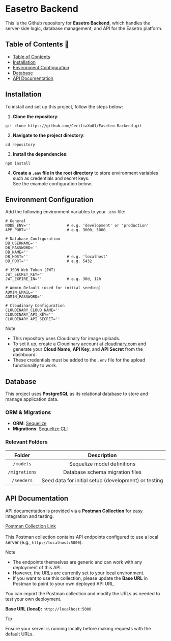 # Easetro Backend
This is the Github repository for **Easetro Backend**, which handles the server-side logic, database management, and API for the Easetro platform.

## Table of Contents :bookmark_tabs:
- [Table of Contents](#table-of-contents-bookmark_tabs)
- [Installation](#installation)
- [Environment Configuration](#environment-configuration)
- [Database](#database)
- [API Documentation](#api-documentation)

## Installation 
To install and set up this project, follow the steps below:
1. **Clone the repository**:
```
git clone https://github.com/CeciliaXu01/Easetro-Backend.git
```
2. **Navigate to the project directory**:
```
cd repository
```
3. **Install the dependencies**:
```
npm install
```
4. **Create a `.env` file in the root directory** to store environment variables such as credentials and secret keys.\
See the example configuration below.

## Environment Configuration
Add the following environment variables to your `.env` file:
```
# General
NODE_ENV=''                # e.g. 'development' or 'production'
APP_PORT=''                # e.g. 3000, 5000

# Database Configuration
DB_USERNAME=''             
DB_PASSWORD=''
DB_NAME=''
DB_HOST=''                 # e.g. 'localhost'
DB_PORT=''                 # e.g. 5432

# JSON Web Token (JWT)
JWT_SECRET_KEY=''
JWT_EXPIRE_IN=''           # e.g. 30d, 12h

# Admin Default (used for initial seeding)
ADMIN_EMAIL=''
ADMIN_PASSWORD=''

# Cloudinary Configuration
CLOUDINARY_CLOUD_NAME=''
CLOUDINARY_API_KEY=''
CLOUDINARY_API_SECRET=''
```
>[!NOTE]
> - This repository uses Cloudinary for image uploads.
> - To set it up, create a Cloudinary account at [cloudinary.com](https://cloudinary.com/) and generate your **Cloud Name**, **API Key**, and **API Secret** from the dashboard.
> - These credentials must be added to the `.env` file for the upload functionality to work.  

## Database 
This project uses **PostgreSQL** as its relational database to store and manage application data.

### ORM & Migrations
- **ORM**: [Sequelize](https://sequelize.org/)
- **Migrations**: [Sequelize CLI](https://sequelize.org/docs/v6/other-topics/migrations/)

### Relevant Folders
|Folder|Description|
| :---: | :---: |
|`/models`|Sequelize model definitions|
|`/migrations`|Database schema migration files|
|`/seeders`|Seed data for initial setup (development) or testing|

## API Documentation
API documentation is provided via a **Postman Collection** for easy integration and testing.

[Postman Collection Link](https://www.postman.com/material-meteorologist-80258729/easetro-ta-xc/collection/peyonu8/easetro-backend?action=share&source=copy-link&creator=43378825)\
\
This Postman collection contains API endpoints configured to use a local server (e.g., `http://localhost:5000`).

> [!NOTE]  
> - The endpoints themselves are generic and can work with any deployment of this API.  
> - However, the URLs are currently set to your local environment.  
> - If you want to use this collection, please update the **Base URL** in Postman to point to your own deployed API URL.

You can import the Postman collection and modify the URLs as needed to test your own deployment.

**Base URL (local):** `http://localhost:5000`

> [!TIP] 
> Ensure your server is running locally before making requests with the default URLs.

